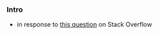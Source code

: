
### Intro

* in response to [this question](https://stackoverflow.com/questions/47701357) on Stack Overflow

